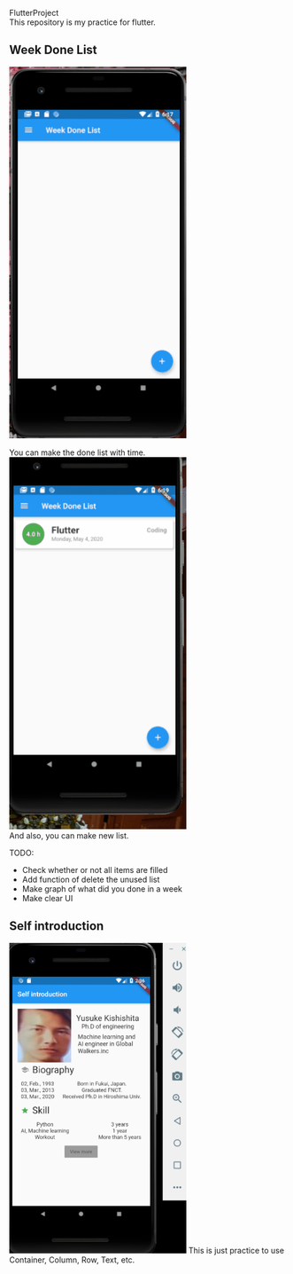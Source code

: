 FlutterProject\
This repository is my practice for flutter.
## Week Done List
<img src="https://github.com/bigface0202/FlutterProject/blob/master/images/weekdonelist1.gif" width="320">  

You can make the done list with time.  
<img src="https://github.com/bigface0202/FlutterProject/blob/master/images/weekdonelist2.gif" width="320">  
And also, you can make new list.  

TODO:
- Check whether or not all items are filled
- Add function of delete the unused list
- Make graph of what did you done in a week
- Make clear UI

## Self introduction
<img src="https://github.com/bigface0202/FlutterProject/blob/master/images/overview_selfintroduction.png" width="320">
This is just practice to use Container, Column, Row, Text, etc.
